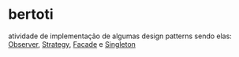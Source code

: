 # bertoti

atividade de implementação de algumas design patterns sendo elas: [Observer](https://github.com/Higor-SM/bertoti/tree/main/eng_3/observer), [Strategy](https://github.com/Higor-SM/bertoti/tree/main/eng_3/strategy/Strategy), [Facade](https://github.com/Higor-SM/bertoti/tree/main/eng_3/facade) e [Singleton](https://github.com/Higor-SM/bertoti/tree/main/eng_3/observer)
